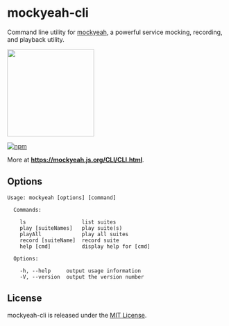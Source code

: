 # mockyeah-cli

Command line utility for [mockyeah](https://github.com/mockyeah/mockyeah),
a powerful service mocking, recording, and playback utility.

<img src="https://raw.githubusercontent.com/mockyeah/mockyeah/master/packages/mockyeah-docs/book/logo/mockyeah-600.png" height="200" />

[![npm](https://img.shields.io/npm/v/mockyeah-cli.svg)](https://www.npmjs.com/package/mockyeah-cli)

More at **https://mockyeah.js.org/CLI/CLI.html**.

## Options

```
Usage: mockyeah [options] [command]

  Commands:

    ls                  list suites
    play [suiteNames]   play suite(s)
    playAll             play all suites
    record [suiteName]  record suite
    help [cmd]          display help for [cmd]

  Options:

    -h, --help     output usage information
    -V, --version  output the version number
```

## License

mockyeah-cli is released under the [MIT License](https://opensource.org/licenses/MIT).
